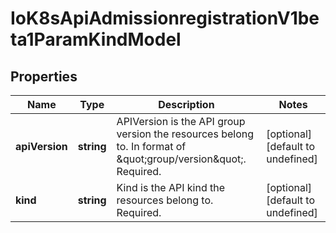 # IoK8sApiAdmissionregistrationV1beta1ParamKindModel

## Properties

Name | Type | Description | Notes
------------ | ------------- | ------------- | -------------
**apiVersion** | **string** | APIVersion is the API group version the resources belong to. In format of \&quot;group/version\&quot;. Required. | [optional] [default to undefined]
**kind** | **string** | Kind is the API kind the resources belong to. Required. | [optional] [default to undefined]


